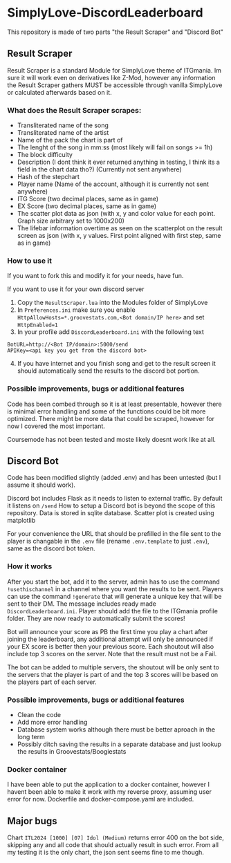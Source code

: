 # SimplyLove-DiscordLeaderboard

This repository is made of two parts "the Result Scraper" and "Discord Bot"


## Result Scraper

Result Scraper is a standard Module for SimplyLove theme of ITGmania. Im sure it will work even on derivatives like Z-Mod, however any information the Result Scraper gathers MUST be accessible through vanilla SimplyLove or calculated afterwards based on it.

### What does the Result Scraper scrapes:
* Transliterated name of the song
* Transliterated name of the artist
* Name of the pack the chart is part of
* The lenght of the song in mm:ss (most likely will fail on songs >= 1h)
* The block difficulty
* Description (I dont think it ever returned anything in testing, I think its a field in the chart data tho?) (Currently not sent anywhere)
* Hash of the stepchart 
* Player name (Name of the account, although it is currently not sent anywhere)
* ITG Score (two decimal places, same as in game)
* EX Score (two decimal places, same as in game)
* The scatter plot data as json (with x, y and color value for each point. Graph size arbitrary set to 1000x200)
* The lifebar information overtime as seen on the scatterplot on the result screen as json (with x, y values. First point aligned with first step, same as in game)

### How to use it
If you want to fork this and modify it for your needs, have fun. 

If you want to use it for your own discord server
1. Copy the `ResultScraper.lua` into the Modules folder of SimplyLove
2. In `Preferences.ini` make sure you enable `HttpAllowHosts=*.groovestats.com,<Bot domain/IP here>` and set `HttpEnabled=1`
3. In your profile add `DiscordLeaderboard.ini` with the following text

```
BotURL=http://<Bot IP/domain>:5000/send
APIKey=<api key you get from the discord bot>
```

4. If you have internet and you finish song and get to the result screen it should automatically send the results to the discord bot portion.

### Possible improvements, bugs or additional features

Code has been combed through so it is at least presentable, however there is minimal error handling and some of the functions could be bit more optimized. There might be more data that could be scraped, however for now I covered the most important.

Coursemode has not been tested and moste likely doesnt work like at all.

## Discord Bot
Code has been modified slightly (added .env) and has been untested (but I assume it should work). 

Discord bot includes Flask as it needs to listen to external traffic. By default it listens on `/send` How to setup a Discord bot is beyond the scope of this repository. Data is stored in sqlite database. Scatter plot is created using matplotlib

For your convenience the URL that should be prefilled in the file sent to the player is changable in the `.env` file (rename `.env.template` to just `.env`), same as the discord bot token.

### How it works

After you start the bot, add it to the server, admin has to use the command `!usethischannel` in a channel where you want the results to be sent. Players can use the command `!generate` that will generate a unique key that will be sent to their DM. The message includes ready made `DiscordLeaderboard.ini`. Player should add the file to the ITGmania profile folder. They are now ready to automatically submit the scores!

Bot will announce your score as PB the first time you play a chart after joining the leaderboard, any additional attempt will only be announced if your EX score is better then your previous score. Each shoutout will also include top 3 scores on the server. Note that the result must not be a Fail.

The bot can be added to multiple servers, the shoutout will be only sent to the servers that the player is part of and the top 3 scores will be based on the players part of each server. 

### Possible improvements, bugs or additional features
* Clean the code
* Add more error handling
* Database system works although there must be better aproach in the long term
* Possibly ditch saving the results in a separate database and just lookup the results in Groovestats/Boogiestats

### Docker container

I have been able to put the application to a docker container, however I havent been able to make it work with my reverse proxy, assuming user error for now. Dockerfile and docker-compose.yaml are included.

## Major bugs
Chart `ITL2024 [1000] [07] Idol (Medium)` returns error 400 on the bot side, skipping any and all code that should actually result in such error. From all my testing it is the only chart, the json sent seems fine to me though. 
